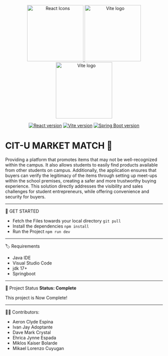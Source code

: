 <p align="center">
  <a href="https://react.dev/" target="_blank" rel="noopener noreferrer">
    <img src="https://raw.githubusercontent.com/react-icons/react-icons/master/react-icons.svg" width="180" alt="React Icons">
  </a>
  <a href="https://vite.dev" target="_blank" rel="noopener noreferrer">
    <img width="180" src="https://vite.dev/logo.svg" alt="Vite logo">
  </a>
  <a href="https://spring.io/" target="_blank" rel="noopener noreferrer">
    <img width="180" src="https://img.icons8.com/?size=250&id=90519&format=png&color=000000" alt="Vite logo">
  </a>
</p>


<p align="center">
  <a href="https://npmjs.com/package/react"><img src="https://img.shields.io/badge/React-v18.3.1-blue" alt="React version"></a>
  <a href="https://npmjs.com/package/vite"><img src="https://img.shields.io/badge/Vite-v4.4.0-green" alt="Vite version"></a>
  <a href="https://mvnrepository.com/artifact/org.springframework.boot/spring-boot-starter"><img src="https://img.shields.io/badge/Spring%20Boot-v3.2.11-brightgreen" alt="Spring Boot version"></a>
</p>

# CIT-U MARKET MATCH 🎉

Providing a platform that promotes items that may not be well-recognized within the 
campus. It also allows students to easily find products available from other students on 
campus. Additionally, the application ensures that buyers can verify the legitimacy of the 
items through setting up meet-ups within the school premises, creating a safer and more trustworthy buying experience. This solution directly addresses the visibility and sales challenges for student entrepreneurs, while offering 
convenience and security for buyers.

---

🚀 GET STARTED

- Fetch the Files towards your local directory
    `git pull`
- Install the dependencies
    `npm install`
- Run the Project
    `npm run dev`

---
🏷️ Requirements
- Java IDE
- Visual Studio Code
- jdk 17+
- Springboot 
---

🚧 Project Status
**Status: Complete**

This project is Now Complete! 

---

🧑‍💻 Contributors:
- Aeron Clyde Espina
- Ivan Jay Adoptante
- Dave Mark Crystal
- Ehrica Jynne Espada
- Miklos Kaiser Bolarde
- Mikael Lorenzo Cuyugan


